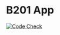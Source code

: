 # B201 App
[![Code Check](https://github.com/b201lab/b201_app_remake/actions/workflows/code_check.yml/badge.svg?branch=main)](https://github.com/b201lab/b201_app_remake/actions/workflows/code_check.yml)
